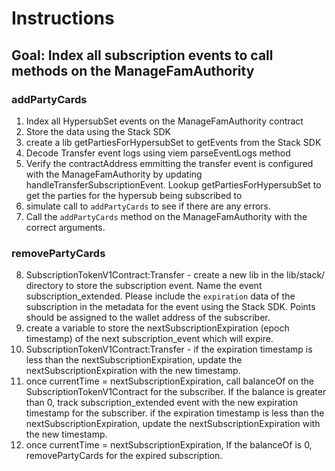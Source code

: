 # Instructions

## Goal: Index all subscription events to call methods on the ManageFamAuthority

### addPartyCards

1. Index all HypersubSet events on the ManageFamAuthority contract
2. Store the data using the Stack SDK
3. create a lib getPartiesForHypersubSet to getEvents from the Stack SDK
4. Decode Transfer event logs using viem parseEventLogs method
5. Verify the contractAddress emmitting the transfer event is configured with the ManageFamAuthority by updating handleTransferSubscriptionEvent. Lookup getPartiesForHypersubSet to get the parties for the hypersub being subscribed to
6. simulate call to `addPartyCards` to see if there are any errors.
7. Call the `addPartyCards` method on the ManageFamAuthority with the correct arguments.

### removePartyCards

8. SubscriptionTokenV1Contract:Transfer - create a new lib in the lib/stack/ directory to store the subscription event. Name the event subscription_extended. Please include the `expiration` data of the subscription in the metadata for the event using the Stack SDK. Points should be assigned to the wallet address of the subscriber.
9. create a variable to store the nextSubscriptionExpiration (epoch timestamp) of the next subscription_event which will expire.
10. SubscriptionTokenV1Contract:Transfer - if the expiration timestamp is less than the nextSubscriptionExpiration, update the nextSubscriptionExpiration with the new timestamp.
11. once currentTime = nextSubscriptionExpiration, call balanceOf on the SubscriptionTokenV1Contract for the subscriber. If the balance is greater than 0, track subscription_extended event with the new expiration timestamp for the subscriber. if the expiration timestamp is less than the nextSubscriptionExpiration, update the nextSubscriptionExpiration with the new timestamp.
12. once currentTime = nextSubscriptionExpiration, If the balanceOf is 0, removePartyCards for the expired subscription.
